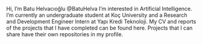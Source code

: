 Hi, I’m Batu Helvacıoğlu @BatuHelva
I’m interested in Artificial Intelligence.
I’m currently an undergraduate student at Koç University and a Research and  Development Engineer Intern at Yapı Kredi Teknoloji.
My CV and reports of the projects that I have completed can be found here. 
Projects that I can share have their own repositories in my profile.


<!---
BatuHelva/BatuHelva is a ✨ special ✨ repository because its `README.md` (this file) appears on your GitHub profile.
You can click the Preview link to take a look at your changes.
--->
